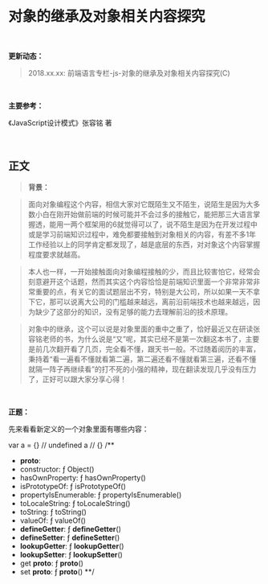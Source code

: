 # 对象的继承及对象相关内容探究

<br>

**更新动态：**

> 2018.xx.xx: 前端语言专栏-js-对象的继承及对象相关内容探究(C)

<br>

**主要参考：**

《JavaScript设计模式》张容铭 著

<br>

## 正文

> **背景：**

> 面向对象编程这个内容，相信大家对它既陌生又不陌生，说陌生是因为大多数小白在刚开始做前端的时候可能并不会过多的接触它，能把那三大语言掌握透，能用一两个框架用的6就觉得可以了，说不陌生是因为在开发过程中或是学习前端知识过程中，难免都要接触到对象相关的内容，有差不多1年工作经验以上的同学肯定都发现了，越是底层的东西，对对象这个内容掌握程度要求就越高。

> 本人也一样，一开始接触面向对象编程接触的少，而且比较害怕它，经常会刻意避开这个话题，然而其实这个内容恰恰是前端知识里面一个非常非常非常重要的点，有关它的面试题层出不穷，特别是大公司，所以如果一天不拿下它，那可以说离大公司的门槛越来越远，离前沿前端技术也越来越远，因为缺少了这部分的知识，没有足够的能力去理解前沿的技术原理。

> 对象中的继承，这个可以说是对象里面的重中之重了，恰好最近又在研读张容铭老师的书，为什么说是“又”呢，其实已经不是第一次翻这本书了，主要是前几次翻开看了几页，完全看不懂，跟天书一般。不过随着阅历的丰富，秉持着“看一遍看不懂就看第二遍，第二遍还看不懂就看第三遍，还看不懂就隔一阵子再继续看”的打不死的小强的精神，现在翻读发现几乎没有压力了，正好可以跟大家分享心得！

<br>

**正题：**

先来看看新定义的一个对象里面有哪些内容：

  var a = {} // undefined
  a // {}
  /**
   * __proto__:
   *   constructor: ƒ Object()
   *   hasOwnProperty: ƒ hasOwnProperty()
   *   isPrototypeOf: ƒ isPrototypeOf()
   *   propertyIsEnumerable: ƒ propertyIsEnumerable()
   *   toLocaleString: ƒ toLocaleString()
   *   toString: ƒ toString()
   *   valueOf: ƒ valueOf()
   *   __defineGetter__: ƒ __defineGetter__()
   *   __defineSetter__: ƒ __defineSetter__()
   *   __lookupGetter__: ƒ __lookupGetter__()
   *   __lookupSetter__: ƒ __lookupSetter__()
   *   get __proto__: ƒ __proto__()
   *   set __proto__: ƒ __proto__()
   **/
